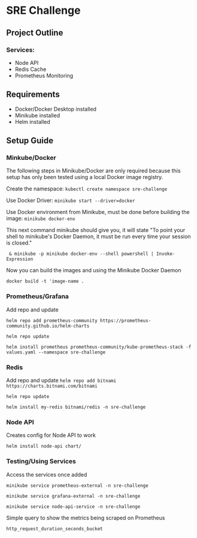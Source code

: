 # SRE Challenge

## Project Outline

### Services:
- Node API
- Redis Cache
- Prometheus Monitoring

## Requirements
- Docker/Docker Desktop installed
- Minikube installed
- Helm installed

## Setup Guide

### Minkube/Docker
The following steps in Minikube/Docker are only required because this setup has only been tested using a local Docker 
image registry.

Create the namespace: `kubectl create namespace sre-challenge`

Use Docker Driver: `minikube start --driver=docker`

Use Docker environment from Minikube, must be done before building the image: `minikube docker-env`

This next command minikube should give you, it will state "To point your shell to minikube's Docker Daemon, it must be run every
time your session is closed."

` & minikube -p minikube docker-env --shell powershell | Invoke-Expression`

Now you can build the images and using the Minikube Docker Daemon

`docker build -t 'image-name .`

### Prometheus/Grafana
Add repo and update

`helm repo add prometheus-community https://prometheus-community.github.io/helm-charts`

`helm repo update`

`helm install prometheus prometheus-community/kube-prometheus-stack -f values.yaml --namespace sre-challenge`

### Redis
Add repo and update
`helm repo add bitnami https://charts.bitnami.com/bitnami`

`helm repo update`

`helm install my-redis bitnami/redis -n sre-challenge`

### Node API
Creates config for Node API to work

`helm install node-api chart/`

### Testing/Using Services
Access the services once added

`minikube service prometheus-external -n sre-challenge`

`minikube service grafana-external -n sre-challenge`

`minikube service node-api-service -n sre-challenge`

Simple query to show the metrics being scraped on Prometheus

`http_request_duration_seconds_bucket`